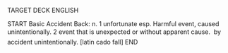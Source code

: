 TARGET DECK
ENGLISH

START
Basic
Accident
Back: n. 1 unfortunate esp. Harmful event, caused unintentionally. 2 event that is unexpected or without apparent cause.  by accident unintentionally. [latin cado fall]
END
